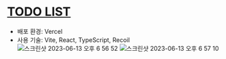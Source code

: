 # [TODO LIST](https://vite-react-ts-study.vercel.app/)
- 배포 환경: Vercel
- 사용 기술: Vite, React, TypeScript, Recoil
![스크린샷 2023-06-13 오후 6 56 52](https://github.com/confetti39/Vite_React_TS_study/assets/80310308/c758c482-9a6b-4bb4-8e1e-93ef35e283d4)
![스크린샷 2023-06-13 오후 6 57 10](https://github.com/confetti39/Vite_React_TS_study/assets/80310308/e5b91a4c-ed2d-487d-8acf-fda83256b8d7)
